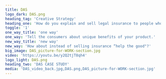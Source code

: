 ```yaml
---
title: DAS
logo_dark: DAS.png
heading_tag: 'Creative Strategy'
heading_one: 'How do you explain and sell legal insurance to people who are afraid of lawyers and hate insurance companies? '
toggle: '1'
one_way_title: 'one way'
one_way: 'Tell the consumers about unique benefits of your product.'
new_way_title: 'new way'
new_way: 'How about instead of selling insurance “help the good"?'
big_image: DAS_picture-for-WORK-section.jpg
video: 'https://youtu.be/y2Q2tjT8qh4'
logo_light: DAS.png
heading_two: 'DAS CASE STUDY'
media: 'DAS_video_back.jpg,DAS.png,DAS_picture-for-WORK-section.jpg'
---
```



